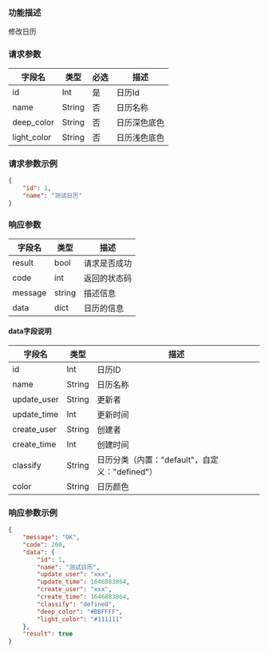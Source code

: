 ### 功能描述

修改日历


### 请求参数

| 字段名      | 类型   | 必选 | 描述         |
| ----------- | ------ | ---- | ------------ |
| id          | Int    | 是   | 日历Id       |
| name        | String | 否   | 日历名称     |
| deep_color  | String | 否   | 日历深色底色 |
| light_color | String | 否   | 日历浅色底色 |

### 请求参数示例

```json
{
    "id": 1,
    "name": "测试日历"
}
```

### 响应参数

| 字段名  | 类型   | 描述         |
| ------- | ------ | ------------ |
| result  | bool   | 请求是否成功 |
| code    | int    | 返回的状态码 |
| message | string | 描述信息     |
| data    | dict   | 日历的信息   |

#### data字段说明

| 字段名      | 类型   | 描述                                           |
| ----------- | ------ | ---------------------------------------------- |
| id          | Int    | 日历ID                                         |
| name        | String | 日历名称                                       |
| update_user | String | 更新者                                         |
| update_time | Int    | 更新时间                                       |
| create_user | String | 创建者                                         |
| create_time | Int    | 创建时间                                       |
| classify    | String | 日历分类（内置："default"，自定义："defined"） |
| color       | String | 日历颜色                                       |

### 响应参数示例

```json
{
    "message": "OK",
    "code": 200,
    "data": {
        "id": 1,
        "name": "测试日历",
        "update_user": "xxx",
        "update_time": 1646883864,
        "create_user": "xxx",
        "create_time": 1646883864,
        "classify": "defined",
        "deep_color": "#BBFFFF",
        "light_color": "#111111"
    },
    "result": true
}
```
